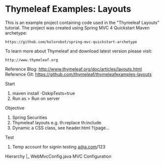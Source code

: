 Thymeleaf Examples: Layouts
===========================
 
This is an example project containing code used in the "Thymeleaf Layouts" tutorial. The project was created using Spring MVC 4 Quickstart Maven archetype:

    https://github.com/kolorobot/spring-mvc-quickstart-archetype
 
To learn more about Thymeleaf and download latest version please visit:
 
    http://www.thymeleaf.org
    
Reference Blog: http://www.thymeleaf.org/doc/articles/layouts.html
Reference Git: https://github.com/thymeleaf/thymeleafexamples-layouts

Start
1. maven install -DskipTests=true
2. Run as > Run on server

Objective
1) Spring Securities
2) Thymeleaf layouts e.g. th:replace th:include
3) Dynamic a CSS class, see header.html ?{page...

Test
1. Temp account for signin testing a@a.com/123

Hierarchy
|_ WebMvcConfig.java MVC Configuration
